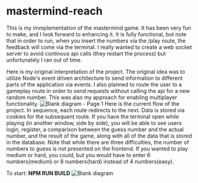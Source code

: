 # mastermind-reach

 This is my immplementation of the mastermind game. It has been very fun to make, and I look forward to enhancing it. It is fully functional, but note that in order to run, when you insert the numbers via the /play route, the feedback will come via the terminal. I really wanted to create a web socket server to avoid continous api calls (they restart the process) but unfortunately I ran out of time. 

Here is my original interpretation of the project. The original idea was to utilize Node's event driven architecture to send information to different parts of the application via events. I also planned to route the user to a gameplay route in order to send requests without calling the api for a new random number. This was also my approach for enabling multiplayer functionality. 
![Blank diagram - Page 1](https://github.com/user-attachments/assets/0575ccff-b0a0-457a-b925-c215098a3f32)
Here is the current flow of the project. In sequence, each route redirects to the next. Data is stored via cookies for the subsequent route. If you have the terminal open while playing (in another window, side by side), you will be able to see users login, register, a comparison between the guess number and the actual number, and the result of the game, along with all of the data that is stored in the database. Note that while there are three difficulties, the number of numbers to guess is not presented on the frontend. If you wanted to play medium or hard, you could, but you would have to enter 6 numbers(medium) or 8 numbers(hard) instead of 4 numbers(easy). 

To start: **NPM RUN BUILD**
![Blank diagram](https://github.com/user-attachments/assets/84e2ee23-845d-4dde-bfc8-30571766b261)
